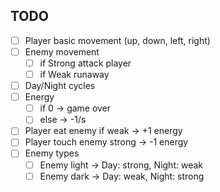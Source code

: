 ## TODO
- [ ] Player basic movement (up, down, left, right)
- [ ] Enemy movement
    - [ ] if Strong attack player
    - [ ] if Weak runaway
- [ ] Day/Night cycles
- [ ] Energy
    - [ ] if 0 -> game over
    - [ ] else -> -1/s
- [ ] Player eat enemy if weak -> +1 energy
- [ ] Player touch enemy strong -> -1 energy
- [ ] Enemy types
    - [ ] Enemy light -> Day: strong, Night: weak
    - [ ] Enemy dark -> Day: weak, Night: strong